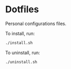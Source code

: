 # Dotfiles

Personal configurations files.

To install, run:
```bash
./install.sh
```

To uninstall, run:
```bash
./uninstall.sh
```

